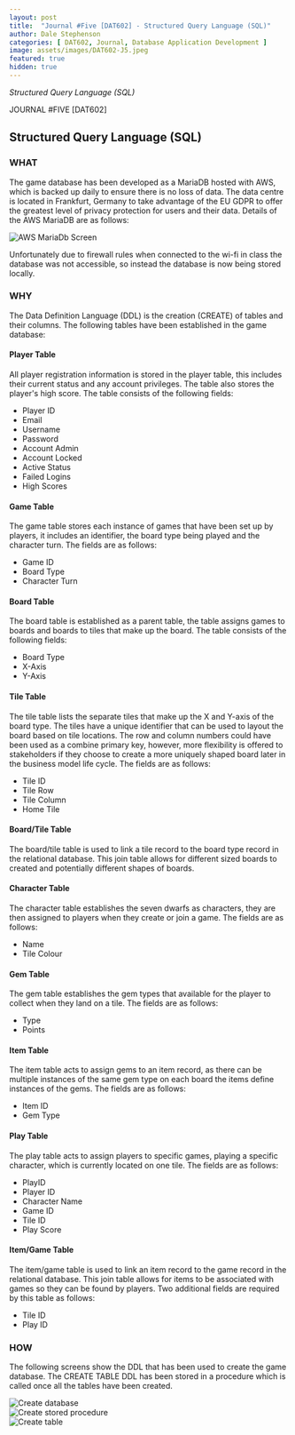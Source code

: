 ```yaml
---
layout: post
title:  "Journal #Five [DAT602] - Structured Query Language (SQL)" 
author: Dale Stephenson
categories: [ DAT602, Journal, Database Application Development ]
image: assets/images/DAT602-J5.jpeg
featured: true
hidden: true
---
```

<i>Structured Query Language (SQL)</i>

JOURNAL #FIVE [DAT602]

<h2>Structured Query Language (SQL)</h2>

<h3>WHAT</h3>

The game database has been developed as a MariaDB hosted with AWS, which is backed up daily to ensure there is no loss of data. The data centre is located in Frankfurt, Germany to take advantage of the EU GDPR to offer the greatest level of privacy protection for users and their data. Details of the AWS MariaDB are as follows:

<img src="/assets/images/DAT602-MariaDb_AWS.png" alt="AWS MariaDb Screen">

Unfortunately due to firewall rules when connected to the wi-fi in class the database was not accessible, so instead the database is now being stored locally. 

<h3>WHY</h3>

The Data Definition Language (DDL) is the creation (CREATE) of tables and their columns. The following tables have been established in the game database:

<h4>Player Table</h4>

All player registration information is stored in the player table, this includes their current status and any account privileges. The table also stores the player's high score. The table consists of the following fields:

- Player ID
- Email
- Username
- Password
- Account Admin
- Account Locked
- Active Status
- Failed Logins
- High Scores

<h4>Game Table</h4>

The game table stores each instance of games that have been set up by players, it includes an identifier, the board type being played and the character turn. The fields are as follows:

- Game ID
- Board Type
- Character Turn 

<h4>Board Table</h4>

The board table is established as a parent table, the table assigns games to boards and boards to tiles that make up the board. The table consists of the following fields:

- Board Type
- X-Axis
- Y-Axis

<h4>Tile Table</h4>

The tile table lists the separate tiles that make up the X and Y-axis of the board type. The tiles have a unique identifier that can be used to layout the board based on tile locations. The row and column numbers could have been used as a combine primary key, however, more flexibility is offered to stakeholders if they choose to create a more uniquely shaped board later in the business model life cycle. The fields are as follows: 

- Tile ID
- Tile Row
- Tile Column
- Home Tile

<h4>Board/Tile Table</h4>

The board/tile table is used to link a tile record to the board type record in the relational database. This join table allows for different sized boards to created and potentially different shapes of boards. 

<h4>Character Table</h4>

The character table establishes the seven dwarfs as characters, they are then assigned to players when they create or join a game. The fields are as follows:

- Name
- Tile Colour

<h4>Gem Table</h4>

The gem table establishes the gem types that available for the player to collect when they land on a tile. The fields are as follows:

- Type
- Points

<h4>Item Table</h4>

The item table acts to assign gems to an item record, as there can be multiple instances of the same gem type on each board the items define instances of the gems. The fields are as follows:

- Item ID
- Gem Type

<h4>Play Table</h4>

The play table acts to assign players to specific games, playing a specific character, which is currently located on one tile. The fields are as follows:

- PlayID
- Player ID 
- Character Name
- Game ID 
- Tile ID
- Play Score

<h4>Item/Game Table</h4>

The item/game table is used to link an item record to the game record in the relational database. This join table allows for items to be associated with games so they can be found by players. Two additional fields are required by this table as follows:

- Tile ID
- Play ID

<h3>HOW</h3>

The following screens show the DDL that has been used to create the game database. The CREATE TABLE DDL has been stored in a procedure which is called once all the tables have been created.

<img src="/assets/images/DAT602-DDL1.png" alt="Create database"><br>
<img src="/assets/images/DAT602-DDL2.png" alt="Create stored procedure"><br>
<img src="/assets/images/DAT602-DDL2.png" alt="Create table">

